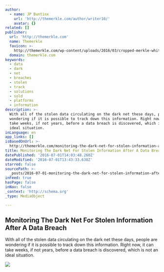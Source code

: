```yaml
---
author:
  - name: JP Buntinx
    url: 'http://themerkle.com/author/writer10/'
    avatar: {}
related: []
publisher:
  url: 'http://themerkle.com'
  name: Themerkle
  favicon: >-
    http://themerkle.com/wp-content/uploads/2016/03/cropped-merkle-white-1-192x192.png
  domain: themerkle.com
keywords:
  - data
  - dark
  - net
  - breaches
  - stolen
  - track
  - solutions
  - sold
  - platforms
  - information
description: >-
  With all of the stolen data circulating on the dark net these days, people are
  wondering if it is possible to track down this information. Right now, it can
  take weeks, if not years, before a data breach is discovered, which is not an
  ideal situation.
inLanguage: en
app_links: []
isBasedOnUrl: >-
  http://themerkle.com/monitoring-the-dark-net-for-stolen-information-after-a-data-breach/
title: Monitoring The Dark Net For Stolen Information After A Data Breach
datePublished: '2016-07-01T14:03:48.260Z'
dateModified: '2016-07-01T13:43:33.638Z'
starred: false
sourcePath: >-
  _posts/2016-07-01-monitoring-the-dark-net-for-stolen-information-after-a-data.md
inFeed: true
hasPage: false
inNav: false
_context: 'http://schema.org'
_type: MediaObject

---
```

<article style=""><h1>Monitoring The Dark Net For Stolen Information After A Data Breach</h1><p>With all of the stolen data circulating on the dark net these days, people are wondering if it is possible to track down this information. Right now, it can take weeks, if not years, before a data breach is discovered, which is not an ideal situation.</p><img src="http://themerkle.com/wp-content/uploads/2016/07/shutterstock_294132083.jpg" /></article>